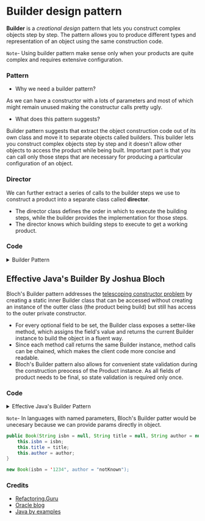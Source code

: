 # Builder design pattern

**Builder** is a *creational design* pattern that lets you construct complex objects step by step. The pattern allows you to produce different types and representation of an object using the same construction code.

`Note`- Using builder pattern make sense only when your products are quite complex and requires extensive configuration.

### Pattern 

* Why we need a builder pattern?

As we can have a constructor with a lots of parameters and most of which might remain unused making the constructur calls pretty ugly.

* What does this pattern suggests?

Builder pattern suggests that extract the object construction code out of its own class and move it to separate objects called builders. This builder lets you construct complex objects step by step and it doesn't allow other objects to access the product while being built. Important part is that you can call only those steps that are necessary for producing a particular configuration of an object.

### Director
We can further extract a series of calls to the builder steps we use to construct a product into a separate class called **director**. 
* The director class defines the order in which to execute the building steps, while the builder provides the implementation for those steps.
* The director knows which building steps to execute to get a working product.

### Code

<details><summary>Builder Pattern</summary>

`Phone.java`

```java
public class Phone {
    private String simType;
    private String networkConnection;
    private String country;
    private String roaming;

    public Phone(String simType, String networkConnection, String country, String roaming) {
        this.simType = simType;
        this.networkConnection = networkConnection;
        this.country = country;
        this.roaming = roaming;
    }

    public String getSimType() {
        return simType;
    }
    
    public String getNetworkConnection() {
        return networkConnection;
    }

    public String getCountry() {
        return country;
    }

    public String getRoaming() {
        return roaming;
    }
}
```

`PhoneManual.java`

```java
public class PhoneManual {
    private String simType;
    private String networkConnection;
    private String country;
    private String roaming;

    public PhoneManual(String simType, String networkConnection, String country, String roaming) {
        this.simType = simType;
        this.networkConnection = networkConnection;
        this.country = country;
        this.roaming = roaming;
    }

    public String printAboutPhone() {
        String info = "";
        info += "Mobile is " + simType + "\n";
        info += "With network connection " + networkConnection + "\n";
        info += "With roaming " + roaming + "\n";
        info += "Manufactured in " + country + "\n";

        return info;
    }
}
```

`Builder.java`

```java
/**
 * Builder interface defines all possible ways to configure a product.
 */
public interface Builder {
    void setSimType(String simType);
    void setNetworkConnection(String networkConnection);
    void setCountry(String country);
    void setRoaming(String roaming);
}
```

`PhoneBuilder.java`
```java
/**
 * Concrete builders implement steps defined in the common interface.
 */
public class PhoneBuilder implements Builder {
    private String simType;
    private String networkConnection;
    private String country;
    private String roaming;

    @Override
    public void setSimType(String simType) {
        this.simType = simType;
    }

    @Override
    public void setNetworkConnection(String networkConnection) {
        this.networkConnection = networkConnection;        
    }

    @Override
    public void setCountry(String country) {
        this.country = country;        
    }

    @Override
    public void setRoaming(String roaming) {
        this.roaming = roaming;        
    }
    
    public Phone getResult() {
        return new Phone(simType, networkConnection, country, roaming);
    }
}
```

`PhoneManualBuilder.java`
```java
public class PhoneManualBuilder implements Builder {
    private String simType;
    private String networkConnection;
    private String country;
    private String roaming;

    @Override
    public void setSimType(String simType) {
        this.simType = simType;
    }

    @Override
    public void setNetworkConnection(String networkConnection) {
        this.networkConnection = networkConnection;        
    }

    @Override
    public void setCountry(String country) {
        this.country = country;        
    }

    @Override
    public void setRoaming(String roaming) {
        this.roaming = roaming;        
    }
    
    public PhoneManual getResult() {
        return new PhoneManual(simType, networkConnection, country, roaming);
    }
}
```
`Director.java`
```java
/**
 * Director defines the order of building steps. It works with a builder object
 * through common Builder interface. Therefore it may not know what product is
 * being built.
 */
public class Director {
    public void constructAndoidPhone(Builder builder) {
        builder.setSimType("Dual");
        builder.setNetworkConnection("Available");
        builder.setCountry("India");
        builder.setRoaming("Allowed");
    }

    public void consructIPhone(Builder builder) {
        builder.setSimType("Single");
        builder.setNetworkConnection("Available");
        builder.setCountry("USA");
        builder.setRoaming("Not Allowed");    }
}
```

`App.java`
```java
public class App {
    public static void main(String[] args) throws Exception {

        Director director = new Director();

        PhoneBuilder builder = new PhoneBuilder();
        director.constructAndoidPhone(builder);

        Phone phone = builder.getResult();
        System.out.println("Sim: " + phone.getSimType());

        PhoneManualBuilder manualBuilder = new PhoneManualBuilder();

        director.consructIPhone(manualBuilder);
        PhoneManual phoneManual = manualBuilder.getResult();

        System.out.println("Phone manual: " + phoneManual.printAboutPhone());
    }
}
```

</details>

## Effective Java's Builder By Joshua Bloch

Bloch's Builder pattern addresses the [telescoping constructor problem](http://www.javabyexamples.com/telescoping-constructor-in-java/) by creating a static inner Builder class that can be accessed without creating an instance of the outter class (the product being build) but still has access to the outer private constructor.

* For every optional field to be set, the Builder class exposes a setter-like method, which assigns the field's value and returns the current Builder instance to build the object in a fluent way. 
* Since each method call returns the same Builder instance, method calls can be chained, which makes the client code more concise and readable.
* Bloch's Builder pattern also allows for convenient state validation during the construction preocess of the Product instance. As all fields of product needs to be final, so state validation is required only once.


### Code

<details><summary>Effective Java's Builder Pattern</summary>

```java
public class Book {
    private final String isbn;
    private final String title;
    private final String genre;
    private final String author;
    private final String description;

    private Book(Builder builder) {
        this.isbn = builder.isbn;
        this.title = builder.title;
        this.genre = builder.genre;
        this.author = builder.author;
        this.description = builder.description;
    }


    public String getIsbn() {
        return isbn;
    }
    public String getTitle() {
        return title;
    }
    public String getGenre() {
        return genre;
    }
    public String getAuthor() {
        return author;
    }
    public String getDescription() {
        return description;
    }

    public static class Builder {
        private String isbn;
        private String title;
        private String genre;
        private String author;
        private String description;
        
        public Builder() {}

        public Builder setIsbn(String isbn) {
            this.isbn = isbn;
            return this;
        }

        public Builder setTitle(String title) {
            this.title = title;
            return this;
        }

        public Builder setGenre(String genre) {
            this.genre = genre;
            return this;
        }

        public Builder setAuthor(String author) {
            this.author = author;
            return this;
        }

        public Builder setDescription(String description) {
            this.description = description;
            return this;
        }

        private void validate() throws IllegalStateException {
            String infoError = "";
            if (isbn == null) {
                infoError += "ISBN cannot be null\n";
            }

            if (title == null) {
                infoError += "Title cannot be null\n";
            } else if (title.length() < 2) {
                infoError += "Title length cannot be less than two\n";
            }

            if (description != null && description.length() > 500) {
                infoError += "Description cannot have more than 500 character\n";
            }

            if (infoError.length() > 0) {
                throw new IllegalStateException(infoError);
            }
        }

        public Book build() throws IllegalStateException {
            validate();
            return new Book(this);
        }
    }
}
```
</details>

`Note`- In languages with named parameters, Bloch's Builder patter would be unecesary because we can provide params directly in object.

```java
public Book(String isbn = null, String title = null, String author = null) {
    this.isbn = isbn;
    this.title = title;
    this.author = author;
}

new Book(isbn = '1234", author = "notKnown");
```

### Credits
- [Refactoring.Guru](https://refactoring.guru/)
- [Oracle blog](https://blogs.oracle.com/javamagazine/post/exploring-joshua-blochs-builder-design-pattern-in-java)
- [Java by examples](http://www.javabyexamples.com/telescoping-constructor-in-java/)


